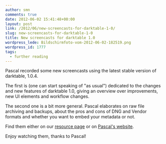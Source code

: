 ```yaml
---
author: smn
comments: true
date: 2012-06-02 15:41:48+00:00
layout: post
link: /2012/06/new-screencasts-for-darktable-1-0/
slug: new-screencasts-for-darktable-1-0
title: New screencasts for darktable 1.0
wordpress_lede: Bildschirmfoto-vom-2012-06-02-182519.png
wordpress_id: 1777
tags:
  - further reading
---
```

Pascal recorded some new screencasts using the latest stable version of darktable, 1.0.4.

The first is (one can start speaking of "as usual") dedicated to the changes and new features of darktable 1.0, giving an overview over improvements, new UI elements and workflow changes.

The second one is a bit more general. Pascal elaborates on raw file archiving and backups, about the pros and cons of DNG and Vendor formats and whether you want to embed your metadata or not.

Find them either on our [resource page](/resources/#screencast-tutorials) or on [Pascal's website](https://encrypted.pcode.nl/blog/2012/06/02/darktable-1-0-screencast-library-addition/).

Enjoy watching them, thanks to Pascal!
